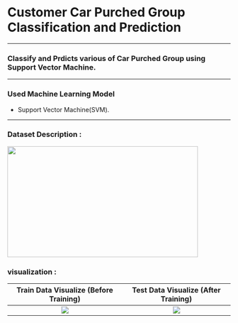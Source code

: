 # Customer Car Purched Group Classification and Prediction

<hr>

### Classify and Prdicts various of Car Purched Group using Support Vector Machine.

<hr>

### Used Machine Learning Model

- Support Vector Machine(SVM).

<hr>

### Dataset Description :

<img src="https://drive.google.com/uc?export=view&id=18Jyo_n_Hpn7WqF1yG8a717mEZkOAoeTR" width="430" height="250"/>

### visualization :

Train Data Visualize (Before Training)            |  Test Data Visualize (After Training)        
:-------------------------:|:------------------------:
<img src = "https://user-images.githubusercontent.com/33654834/97035799-b157f800-1588-11eb-96e1-cc56292562e8.png" /> | <img src = "https://drive.google.com/uc?export=view&id=1yRtkBw2g3QSLt8iQWsP5p_S2Becw9sS5" /> 


<!--
![Dataset](https://drive.google.com/uc?export=view&id=18Jyo_n_Hpn7WqF1yG8a717mEZkOAoeTR
![SVM image](https://user-images.githubusercontent.com/33654834/97035799-b157f800-1588-11eb-96e1-cc56292562e8.png)
